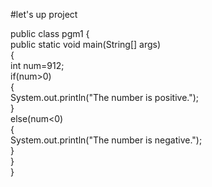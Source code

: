 #let's up project


public class pgm1
{  
public static void main(String[] args)   
{  
int num=912;   
if(num>0)  
{  
System.out.println("The number is positive.");  
}  
else(num<0)  
{  
System.out.println("The number is negative.");  
}    
}  
}  
